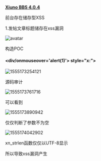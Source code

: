 [**Xiuno BBS 4.0.4**](http://bbs.xiuno.com/)

前台存在储存型XSS

1.发帖文章标题储存在xss漏洞

![avatar](https://imgchr.com/i/AOitun)

构造POC

 					

####  							 							<div/onmouseover='alert(1)'> style="x:">							 						

![1555173254121](C:\Users\jxy\AppData\Roaming\Typora\typora-user-images\1555173254121.png)

源码审计

![1555173761716](C:\Users\jxy\AppData\Roaming\Typora\typora-user-images\1555173761716.png)

可以看到

![1555173890942](C:\Users\jxy\AppData\Roaming\Typora\typora-user-images\1555173890942.png)

仅仅判断了参数不为空

![1555174042902](C:\Users\jxy\AppData\Roaming\Typora\typora-user-images\1555174042902.png)

xn_strlen函数仅仅以UTF-8显示

所以导致xss漏洞产生
